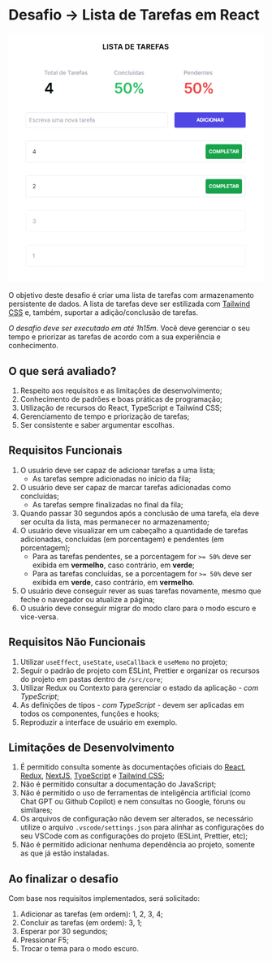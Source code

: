 # Desafio -> Lista de Tarefas em React

![Screenshot](./screenshot.png "Screenshot")

O objetivo deste desafio é criar uma lista de tarefas com armazenamento persistente de dados. A lista de tarefas deve ser estilizada com [Tailwind CSS](https://tailwindcss.com/) e, também, suportar a adição/conclusão de tarefas.

*O desafio deve ser executado em até 1h15m*. Você deve gerenciar o seu tempo e priorizar as tarefas de acordo com a sua experiência e conhecimento.

## O que será avaliado?

1. Respeito aos requisitos e as limitações de desenvolvimento;
2. Conhecimento de padrões e boas práticas de programação;
3. Utilização de recursos do React, TypeScript e Tailwind CSS;
4. Gerenciamento de tempo e priorização de tarefas;
5. Ser consistente e saber argumentar escolhas.

## Requisitos Funcionais

1. O usuário deve ser capaz de adicionar tarefas a uma lista;
   * As tarefas sempre adicionadas no início da fila;
2. O usuário deve ser capaz de marcar tarefas adicionadas como concluídas;
   * As tarefas sempre finalizadas no final da fila;
3. Quando passar 30 segundos após a conclusão de uma tarefa, ela deve ser oculta da lista, mas permanecer no armazenamento;
4. O usuário deve visualizar em um cabeçalho a quantidade de tarefas adicionadas, concluídas (em porcentagem) e pendentes (em porcentagem);
   * Para as tarefas pendentes, se a porcentagem for `>= 50%` deve ser exibida em **vermelho**, caso contrário, em **verde**;
   * Para as tarefas concluídas, se a porcentagem for `>= 50%` deve ser exibida em **verde**, caso contrário, em **vermelho**.
5. O usuário deve conseguir rever as suas tarefas novamente, mesmo que feche o navegador ou atualize a página;
6. O usuário deve conseguir migrar do modo claro para o modo escuro e vice-versa.

## Requisitos Não Funcionais

1. Utilizar `useEffect`, `useState`, `useCallback` e `useMemo` no projeto;
2. Seguir o padrão de projeto com ESLint, Prettier e organizar os recursos do projeto em pastas dentro de `/src/core`;
3. Utilizar Redux ou Contexto para gerenciar o estado da aplicação *- com TypeScript*;
4. As definições de tipos *- com TypeScript -* devem ser aplicadas em todos os componentes, funções e hooks;
5. Reproduzir a interface de usuário em exemplo.

## Limitações de Desenvolvimento

1. É permitido consulta somente às documentações oficiais do [React](https://react.dev/), [Redux](https://redux.js.org/), [NextJS](https://nextjs.org/), [TypeScript](https://www.typescriptlang.org/) e [Tailwind CSS](https://tailwindcss.com/);
2. Não é permitido consultar a documentação do JavaScript;
3. Não é permitido o uso de ferramentas de inteligência artificial (como Chat GPT ou Github Copilot) e nem consultas no Google, fóruns ou similares;
4. Os arquivos de configuração não devem ser alterados, se necessário utilize o arquivo `.vscode/settings.json` para alinhar as configurações do seu VSCode com as configurações do projeto (ESLint, Prettier, etc);
5. Não é permitido adicionar nenhuma dependência ao projeto, somente as que já estão instaladas.

## Ao finalizar o desafio

Com base nos requisitos implementados, será solicitado:

1. Adicionar as tarefas (em ordem): 1, 2, 3, 4;
2. Concluir as tarefas (em ordem): 3, 1;
3. Esperar por 30 segundos;
4. Pressionar F5;
5. Trocar o tema para o modo escuro.
